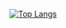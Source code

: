 [![Top Langs](https://github-readme-stats.vercel.app/api/top-langs/?username=faccin-eng&layout=compact&hide_progress=false&langs_count=6&card_width=300)](https://github.com/anuraghazra/github-readme-stats)
